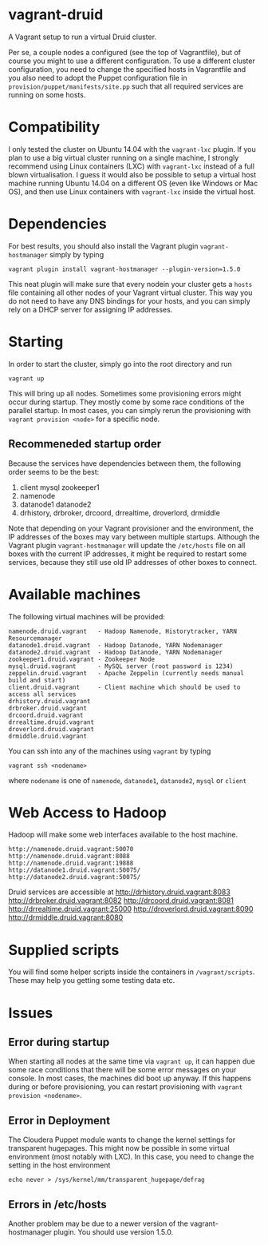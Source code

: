 # vagrant-druid
A Vagrant setup to run a virtual Druid cluster.

Per se, a couple nodes a configured (see the top of Vagrantfile), but of course you might to use a different configuration. To use a different cluster configuration, you need to change the specified hosts in Vagrantfile and you also need to adopt the Puppet configuration file in `provision/puppet/manifests/site.pp` such that all required services are running on some hosts.

# Compatibility

I only tested the cluster on Ubuntu 14.04 with the `vagrant-lxc` plugin. If you plan to use a big virtual cluster running on a single machine, I strongly recommend using Linux containers (LXC) with `vagrant-lxc` instead of a full blown virtualisation. I guess it would also be possible to setup a virtual host machine running Ubuntu 14.04 on a different OS (even like Windows or Mac OS), and then use Linux containers with `vagrant-lxc` inside the virtual host.

# Dependencies

For best results, you should also install the Vagrant plugin `vagrant-hostmanager` simply by typing

    vagrant plugin install vagrant-hostmanager --plugin-version=1.5.0
    
This neat plugin will make sure that every nodein your cluster gets a `hosts` file containing all other nodes of your Vagrant virtual cluster. This way you do not need to have any DNS bindings for your hosts, and you can simply rely on a DHCP server for assigning IP addresses.

# Starting

In order to start the cluster, simply go into the root directory and run

    vagrant up
    
This will bring up all nodes. Sometimes some provisioning errors might occur during startup. They mostly come by some race conditions of the parallel startup. In most cases, you can simply rerun the provisioning with `vagrant provision <node>` for a specific node.

## Recommeneded startup order

Because the services have dependencies between them, the following order seems to be the best:

  1. client mysql zookeeper1
  2. namenode
  3. datanode1 datanode2
  4. drhistory, drbroker, drcoord, drrealtime, droverlord, drmiddle
  
Note that depending on your Vagrant provisioner and the environment, the IP addresses of the boxes may vary between multiple startups. Although the Vagrant plugin `vagrant-hostmanager` will update the `/etc/hosts` file on all boxes with the current IP addresses, it might be required to restart some services, because they still use old IP addresses of other boxes to connect.

# Available machines

The following virtual machines will be provided:

    namenode.druid.vagrant   - Hadoop Namenode, Historytracker, YARN Resourcemanager
    datanode1.druid.vagrant  - Hadoop Datanode, YARN Nodemanager
    datanode2.druid.vagrant  - Hadoop Datanode, YARN Nodemanager
    zookeeper1.druid.vagrant - Zookeeper Node
    mysql.druid.vagrant      - MySQL server (root password is 1234)
    zeppelin.druid.vagrant   - Apache Zeppelin (currently needs manual build and start)
    client.druid.vagrant     - Client machine which should be used to access all services
    drhistory.druid.vagrant
    drbroker.druid.vagrant
    drcoord.druid.vagrant
    drrealtime.druid.vagrant
    droverlord.druid.vagrant
    drmiddle.druid.vagrant
  
You can ssh into any of the machines using `vagrant` by typing

    vagrant ssh <nodename>
    
where `nodename` is one of `namenode`, `datanode1`, `datanode2`, `mysql` or `client` 
    

# Web Access to Hadoop

Hadoop will make some web interfaces available to the host machine.

    http://namenode.druid.vagrant:50070
    http://namenode.druid.vagrant:8088
    http://namenode.druid.vagrant:19888
    http://datanode1.druid.vagrant:50075/
    http://datanode2.druid.vagrant:50075/

Druid services are accessible at
    http://drhistory.druid.vagrant:8083
    http://drbroker.druid.vagrant:8082
    http://drcoord.druid.vagrant:8081
    http://drrealtime.druid.vagrant:25000
    http://droverlord.druid.vagrant:8090
    http://drmiddle.druid.vagrant:8080
    
# Supplied scripts

You will find some helper scripts inside the containers in `/vagrant/scripts`. These may help you getting some testing data etc.

# Issues

## Error during startup

When starting all nodes at the same time via `vagrant up`, it can happen due some race conditions that there will be some error messages on your console. In most cases, the machines did boot up anyway. If this happens during or before provisioning, you can restart provisioning with `vagrant provision <nodename>`. 

## Error in Deployment
The Cloudera Puppet module wants to change the kernel settings for transparent hugepages. This might now be possible in some virtual environment (most notably with LXC). In this case, you need to change the setting in the host environment

    echo never > /sys/kernel/mm/transparent_hugepage/defrag

## Errors in /etc/hosts
Another problem may be due to a newer version of the vagrant-hostmanager plugin. You should use version 1.5.0.

